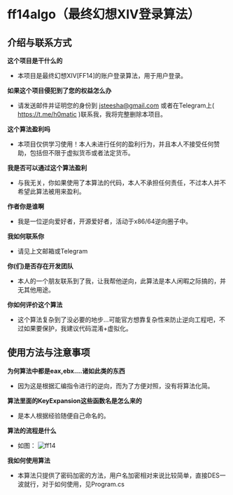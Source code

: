 # ff14algo（最终幻想XIV登录算法）

## 介绍与联系方式
**这个项目是干什么的**
- 本项目是最终幻想XIV[FF14]的账户登录算法，用于用户登录。

**如果这个项目侵犯到了您的权益怎么办**
- 请发送邮件并证明您的身份到 jsteesha@gmail.com 或者在Telegram上( https://t.me/h0matic )联系我，我将完整删除本项目。

**这个算法盈利吗**
- 本项目仅供学习使用！本人未进行任何的盈利行为，并且本人不接受任何赞助，包括但不限于虚拟货币或者法定货币。

**我是否可以通过这个算法盈利**
- 与我无关，你如果使用了本算法的代码，本人不承担任何责任，不过本人并不希望此算法被用来盈利。

**作者你是谁啊**
- 我是一位逆向爱好者，开源爱好者，活动于x86/64逆向圈子中。

**我如何联系你**
- 请见上文邮箱或Telegram

**你(们)是否存在开发团队**
- 本人的一个朋友联系到了我，让我帮他逆向，此算法是本人闲暇之际搞的，并无其他用途。

**你如何评价这个算法**
- 这个算法复杂到了没必要的地步...可能官方想靠复杂性来防止逆向工程吧，不过如果要保护，我建议代码混淆+虚拟化。

## 使用方法与注意事项
**为何算法中都是eax,ebx....诸如此类的东西**
- 因为这是根据汇编指令进行的逆向，而为了方便对照，没有将算法化简。

**算法里面的KeyExpansion这些函数名是怎么来的**
- 是本人根据经验随便自己命名的。

**算法的流程是什么**
- 如图：
![ff14](https://user-images.githubusercontent.com/33867924/183940773-cd7a0747-229f-4ee7-a555-2d20bcdc5606.png)

**我如何使用算法**
- 本算法只提供了密码加密的方法，用户名加密相对来说比较简单，直接DES一波就行，对于如何使用，见Program.cs
